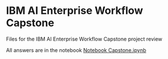 # IBM AI Enterprise Workflow Capstone
Files for the IBM AI Enterprise Workflow Capstone project review 

All answers are in the notebook [Notebook Capstone.ipynb](Capstone.ipynb)